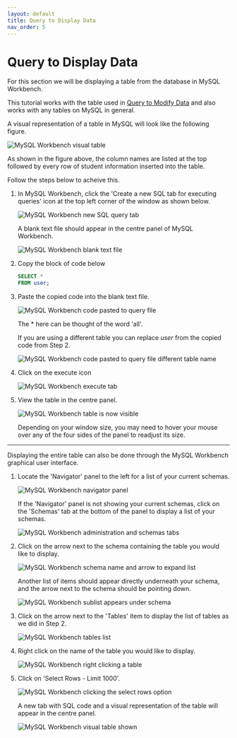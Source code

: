 ```yaml
---
layout: default
title: Query to Display Data
nav_order: 5
---
```


# Query to Display Data
For this section we will be displaying a table from the database in MySQL Workbench. 

This tutorial works with the table used in [Query to Modify Data](modify) and also works with any tables on MySQL in general.

A visual representation of a table in MySQL will look like the following figure.

  ![MySQL Workbench visual table](https://github.com/dvalle22/Mel-Danilo-Cody/blob/gh-pages/assets/images/querydisplay/table_intro.png?raw=true)

As shown in the figure above, the column names are listed at the top followed by every row of student information inserted into the table.

Follow the steps below to acheive this.

1. In MySQL Workbench, click the 'Create a new SQL tab for executing queries' icon at the top left corner of the window as shown below. 
    
    ![MySQL Workbench new SQL query tab](https://github.com/dvalle22/Mel-Danilo-Cody/blob/gh-pages/assets/images/querydisplay/createsql_tab.png?raw=true)

    A blank text file should appear in the centre panel of MySQL Workbench.
    
    ![MySQL Workbench blank text file](https://github.com/dvalle22/Mel-Danilo-Cody/blob/gh-pages/assets/images/querydisplay/blank_textfile.png?raw=true)


2. Copy the block of code below
      ```sql
    SELECT *
    FROM user;
    ```


3. Paste the copied code into the blank text file. 
    
    ![MySQL Workbench code pasted to query file](https://github.com/dvalle22/Mel-Danilo-Cody/blob/gh-pages/assets/images/querydisplay/select_all_pasted.png?raw=true)
    
    The * here can be thought of the word 'all'.
    
    If you are using a different table you can replace _user_ from the copied code from Step 2.
    
    ![MySQL Workbench code pasted to query file different table name](https://github.com/dvalle22/Mel-Danilo-Cody/blob/gh-pages/assets/images/querydisplay/own_table.png?raw=true)
    

4. Click on the execute icon

    ![MySQL Workbench execute tab](https://github.com/dvalle22/Mel-Danilo-Cody/blob/gh-pages/assets/images/querydisplay/execute.png?raw=true)
    

5. View the table in the centre panel. 

    ![MySQL Workbench table is now visible](https://github.com/dvalle22/Mel-Danilo-Cody/blob/gh-pages/assets/images/querydisplay/table_appears.png?raw=true)
    
    Depending on your window size, you may need to hover your mouse over any of the four sides of the panel to readjust its size.
    
-------------------------------
Displaying the entire table can also be done through the MySQL Workbench graphical user interface.

1. Locate the 'Navigator' panel to the left for a list of your current schemas.

    ![MySQL Workbench navigator panel](https://github.com/dvalle22/Mel-Danilo-Cody/blob/gh-pages/assets/images/querydisplay/nav_panel.png?raw=true)

    If the 'Navigator' panel is not showing your current schemas, click on the 'Schemas' tab at the bottom of the panel to display a list of your schemas.
    
    ![MySQL Workbench administration and schemas tabs](https://github.com/dvalle22/Mel-Danilo-Cody/blob/gh-pages/assets/images/querydisplay/admin_and_schemas.png?raw=true)
    
2. Click on the arrow next to the schema containing the table you would like to display.

     ![MySQL Workbench schema name and arrow to expand list](https://github.com/dvalle22/Mel-Danilo-Cody/blob/gh-pages/assets/images/querydisplay/schema_unexpanded.png?raw=true)

    Another list of items should appear directly underneath your schema, and the arrow next to the schema should be pointing down.

     ![MySQL Workbench sublist appears under schema](https://github.com/dvalle22/Mel-Danilo-Cody/blob/gh-pages/assets/images/querydisplay/schema_sublist.png?raw=true)

3. Click on the arrow next to the 'Tables' item to display the list of tables as we did in Step 2.
     
     ![MySQL Workbench tables list](https://github.com/dvalle22/Mel-Danilo-Cody/blob/gh-pages/assets/images/querydisplay/tables_list.png?raw=true)

4. Right click on the name of the table you would like to display.
    
    ![MySQL Workbench right clicking a table](https://github.com/dvalle22/Mel-Danilo-Cody/blob/gh-pages/assets/images/querydisplay/rightclick_table.png?raw=true)
    
5. Click on 'Select Rows - Limit 1000'. 

    ![MySQL Workbench clicking the select rows option](https://github.com/dvalle22/Mel-Danilo-Cody/blob/gh-pages/assets/images/querydisplay/selectrows_limit1000.png?raw=true)
    
    A new tab with SQL code and a visual representation of the table will appear in the centre panel.
    
    ![MySQL Workbench visual table shown](https://github.com/dvalle22/Mel-Danilo-Cody/blob/gh-pages/assets/images/querydisplay/visual_table.png?raw=true)
